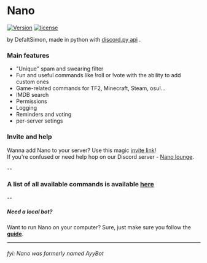 # Nano

[![Version](https://img.shields.io/badge/version-3.3.3-green.svg)](https://defaltsimon.github.io/Nano/)
[![license](https://img.shields.io/github/license/mashape/apistatus.svg)](https://github.com/DefaltSimon/Nano/blob/master/LICENSE)

by DefaltSimon, made in python with [discord.py api](https://github.com/Rapptz/discord.py) .

### Main features  
* "Unique" spam and swearing filter  
* Fun and useful commands like !roll or !vote with the ability to add custom ones  
* Game-related commands for TF2, Minecraft, Steam, osu!...  
* IMDB search  
* Permissions  
* Logging  
* Reminders and voting
* per-server setings

### Invite and help  
  
Wanna add Nano to your server? Use this magic [invite link](https://discordapp.com/oauth2/authorize?client_id=171632249459048448&scope=bot&permissions=0x510917638)!  
If you're confused or need help hop on our Discord server - [Nano lounge](https://discord.gg/FZJB6UJ).  

--
  
### A list of all available commands is available [here](https://github.com/DefaltSimon/Nano/wiki/Commands)  

--  

##### Need a local bot?
Want to run Nano on your computer? Sure, just make sure you follow the **[guide](https://github.com/DefaltSimon/Nano/wiki/Hosting-Nano-yourself)**.  
  
---
###### fyi: Nano was formerly named AyyBot
